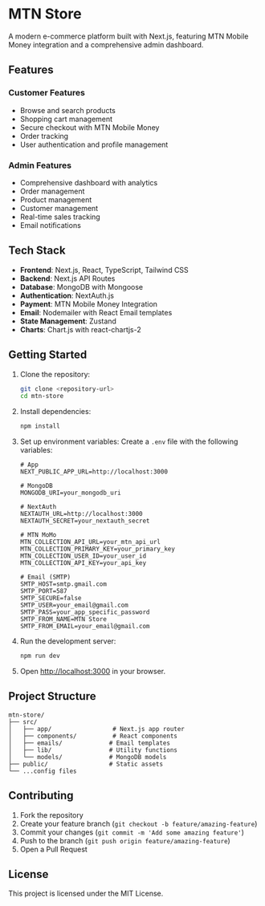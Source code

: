 # MTN Store

A modern e-commerce platform built with Next.js, featuring MTN Mobile Money integration and a comprehensive admin dashboard.

## Features

### Customer Features
- Browse and search products
- Shopping cart management
- Secure checkout with MTN Mobile Money
- Order tracking
- User authentication and profile management

### Admin Features
- Comprehensive dashboard with analytics
- Order management
- Product management
- Customer management
- Real-time sales tracking
- Email notifications

## Tech Stack

- **Frontend**: Next.js, React, TypeScript, Tailwind CSS
- **Backend**: Next.js API Routes
- **Database**: MongoDB with Mongoose
- **Authentication**: NextAuth.js
- **Payment**: MTN Mobile Money Integration
- **Email**: Nodemailer with React Email templates
- **State Management**: Zustand
- **Charts**: Chart.js with react-chartjs-2

## Getting Started

1. Clone the repository:
   ```bash
   git clone <repository-url>
   cd mtn-store
   ```

2. Install dependencies:
   ```bash
   npm install
   ```

3. Set up environment variables:
   Create a `.env` file with the following variables:
   ```env
   # App
   NEXT_PUBLIC_APP_URL=http://localhost:3000

   # MongoDB
   MONGODB_URI=your_mongodb_uri

   # NextAuth
   NEXTAUTH_URL=http://localhost:3000
   NEXTAUTH_SECRET=your_nextauth_secret

   # MTN MoMo
   MTN_COLLECTION_API_URL=your_mtn_api_url
   MTN_COLLECTION_PRIMARY_KEY=your_primary_key
   MTN_COLLECTION_USER_ID=your_user_id
   MTN_COLLECTION_API_KEY=your_api_key

   # Email (SMTP)
   SMTP_HOST=smtp.gmail.com
   SMTP_PORT=587
   SMTP_SECURE=false
   SMTP_USER=your_email@gmail.com
   SMTP_PASS=your_app_specific_password
   SMTP_FROM_NAME=MTN Store
   SMTP_FROM_EMAIL=your_email@gmail.com
   ```

4. Run the development server:
   ```bash
   npm run dev
   ```

5. Open [http://localhost:3000](http://localhost:3000) in your browser.

## Project Structure

```
mtn-store/
├── src/
│   ├── app/                 # Next.js app router
│   ├── components/          # React components
│   ├── emails/             # Email templates
│   ├── lib/                # Utility functions
│   └── models/             # MongoDB models
├── public/                 # Static assets
└── ...config files
```

## Contributing

1. Fork the repository
2. Create your feature branch (`git checkout -b feature/amazing-feature`)
3. Commit your changes (`git commit -m 'Add some amazing feature'`)
4. Push to the branch (`git push origin feature/amazing-feature`)
5. Open a Pull Request

## License

This project is licensed under the MIT License.
